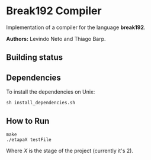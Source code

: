 # Break192 Compiler
Implementation of a compiler for the language **break192**.

**Authors:** Levindo Neto and Thiago Barp.

## Building status

## Dependencies
To install the dependencies on Unix:
```shell
sh install_dependencies.sh
```

## How to Run
```shell
make
./etapaX testFile
```

Where *X* is the stage of the project (currently it's 2).
